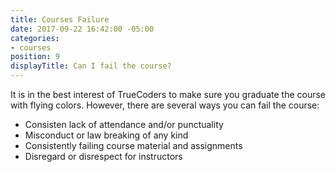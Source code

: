 ```yaml
---
title: Courses Failure
date: 2017-09-22 16:42:00 -05:00
categories:
- courses
position: 9
displayTitle: Can I fail the course?
---
```


It is in the best interest of TrueCoders to make sure you graduate the course with flying colors. However, there are several ways you can fail the course:

* Consisten lack of attendance and/or punctuality
* Misconduct or law breaking of any kind
* Consistently failing course material and assignments
* Disregard or disrespect for instructors